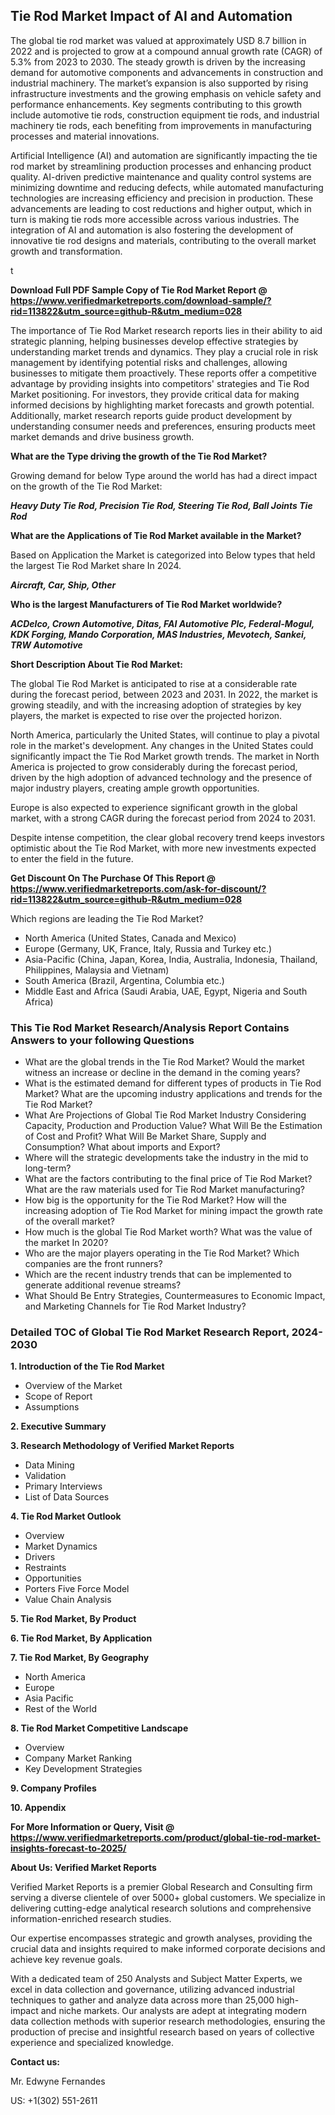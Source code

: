 <h2>Tie Rod Market Impact of AI and Automation</h2><p>The global tie rod market was valued at approximately USD 8.7 billion in 2022 and is projected to grow at a compound annual growth rate (CAGR) of 5.3% from 2023 to 2030. The steady growth is driven by the increasing demand for automotive components and advancements in construction and industrial machinery. The market’s expansion is also supported by rising infrastructure investments and the growing emphasis on vehicle safety and performance enhancements. Key segments contributing to this growth include automotive tie rods, construction equipment tie rods, and industrial machinery tie rods, each benefiting from improvements in manufacturing processes and material innovations.</p><p>Artificial Intelligence (AI) and automation are significantly impacting the tie rod market by streamlining production processes and enhancing product quality. AI-driven predictive maintenance and quality control systems are minimizing downtime and reducing defects, while automated manufacturing technologies are increasing efficiency and precision in production. These advancements are leading to cost reductions and higher output, which in turn is making tie rods more accessible across various industries. The integration of AI and automation is also fostering the development of innovative tie rod designs and materials, contributing to the overall market growth and transformation.</p>t</p><p id="" class=""><strong>Download Full PDF Sample Copy of Tie Rod Market Report @ <a href="https://www.verifiedmarketreports.com/download-sample/?rid=113822&utm_source=github-R&utm_medium=028" target="_blank">https://www.verifiedmarketreports.com/download-sample/?rid=113822&utm_source=github-R&utm_medium=028</a></strong></p><p>The importance of&nbsp;Tie Rod Market research reports lies in their ability to aid strategic planning, helping businesses develop effective strategies by understanding market trends and dynamics. They play a crucial role in risk management by identifying potential risks and challenges, allowing businesses to mitigate them proactively. These reports offer a competitive advantage by providing insights into competitors' strategies and Tie Rod Market positioning. For investors, they provide critical data for making informed decisions by highlighting market forecasts and growth potential. Additionally, market research reports guide product development by understanding consumer needs and preferences, ensuring products meet market demands and drive business growth.</p><p><strong>What are the&nbsp;Type driving the growth of the Tie Rod Market?</strong></p><p id="" class="">Growing demand for below Type around the world has had a direct impact on the growth of the Tie Rod Market:</p><em><strong>Heavy Duty Tie Rod, Precision Tie Rod, Steering Tie Rod, Ball Joints Tie Rod</strong></em></p><strong>What are the&nbsp;Applications&nbsp;of Tie Rod Market available in the Market?</strong></p><p id="" class="">Based on Application the Market is categorized into Below types that held the largest Tie Rod Market share In 2024.</p><em><strong>Aircraft, Car, Ship, Other</strong></em></p><strong>Who is the largest Manufacturers of Tie Rod Market worldwide?</strong></p><p><em><strong>ACDelco, Crown Automotive, Ditas, FAI Automotive Plc, Federal-Mogul, KDK Forging, Mando Corporation, MAS Industries, Mevotech, Sankei, TRW Automotive</strong></em></p><p id="" class=""><strong>Short Description About Tie Rod Market:</strong></p><p>The global Tie Rod Market is anticipated to rise at a considerable rate during the forecast period, between 2023 and 2031. In 2022, the market is growing steadily, and with the increasing adoption of strategies by key players, the market is expected to rise over the projected horizon.</p><p>North America, particularly the United States, will continue to play a pivotal role in the market's development. Any changes in the United States could significantly impact the Tie Rod Market growth trends. The market in North America is projected to grow considerably during the forecast period, driven by the high adoption of advanced technology and the presence of major industry players, creating ample growth opportunities.</p><p>Europe is also expected to experience significant growth in the global market, with a strong CAGR during the forecast period from 2024 to 2031.</p><p>Despite intense competition, the clear global recovery trend keeps investors optimistic about the Tie Rod Market, with more new investments expected to enter the field in the future.</p><p id="" class=""><strong>Get Discount On The Purchase Of This Report @ <a href="https://www.verifiedmarketreports.com/ask-for-discount/?rid=113822&utm_source=github-R&utm_medium=028" target="_blank">https://www.verifiedmarketreports.com/ask-for-discount/?rid=113822&utm_source=github-R&utm_medium=028</a></strong></p>Which regions are leading the Tie Rod Market?</p><ul><li>North America (United States, Canada and Mexico)</li><li>Europe (Germany, UK, France, Italy, Russia and Turkey etc.)</li><li>Asia-Pacific (China, Japan, Korea, India, Australia, Indonesia, Thailand, Philippines, Malaysia and Vietnam)</li><li>South America (Brazil, Argentina, Columbia etc.)</li><li>Middle East and Africa (Saudi Arabia, UAE, Egypt, Nigeria and South Africa)</li></ul><h3 id="" class="">This Tie Rod Market Research/Analysis Report Contains Answers to your following Questions</h3><ul><li>What are the global trends in the Tie Rod Market? Would the market witness an increase or decline in the demand in the coming years?</li><li>What is the estimated demand for different types of products in Tie Rod Market? What are the upcoming industry applications and trends for the Tie Rod Market?</li><li>What Are Projections of Global Tie Rod Market Industry Considering Capacity, Production and Production Value? What Will Be the Estimation of Cost and Profit? What Will Be Market Share, Supply and Consumption? What about imports and Export?</li><li>Where will the strategic developments take the industry in the mid to long-term?</li><li>What are the factors contributing to the final price of Tie Rod Market? What are the raw materials used for Tie Rod Market manufacturing?</li><li>How big is the opportunity for the Tie Rod Market? How will the increasing adoption of Tie Rod Market for mining impact the growth rate of the overall market?</li><li>How much is the global Tie Rod Market worth? What was the value of the market In 2020?</li><li>Who are the major players operating in the Tie Rod Market? Which companies are the front runners?</li><li>Which are the recent industry trends that can be implemented to generate additional revenue streams?</li><li>What Should Be Entry Strategies, Countermeasures to Economic Impact, and Marketing Channels for Tie Rod Market Industry?</li></ul><h3 id="" class="">Detailed TOC of Global Tie Rod Market Research Report, 2024-2030</h3><p id="" class=""><strong>1. Introduction of the Tie Rod Market</strong></p><ul><li>Overview of the Market</li><li>Scope of Report</li><li>Assumptions</li></ul><p id="" class=""><strong>2. Executive Summary</strong></p><p id="" class=""><strong>3. Research Methodology of Verified Market Reports</strong></p><ul><li>Data Mining</li><li>Validation</li><li>Primary Interviews</li><li>List of Data Sources</li></ul><p id="" class=""><strong>4. Tie Rod Market Outlook</strong></p><ul><li>Overview</li><li>Market Dynamics</li><li>Drivers</li><li>Restraints</li><li>Opportunities</li><li>Porters Five Force Model</li><li>Value Chain Analysis</li></ul><p id="" class=""><strong>5. Tie Rod Market, By Product</strong></p><p id="" class=""><strong>6. Tie Rod Market, By Application</strong></p><p id="" class=""><strong>7. Tie Rod Market, By Geography</strong></p><ul><li>North America</li><li>Europe</li><li>Asia Pacific</li><li>Rest of the World</li></ul><p id="" class=""><strong>8. Tie Rod Market Competitive Landscape</strong></p><ul><li>Overview</li><li>Company Market Ranking</li><li>Key Development Strategies</li></ul><p id="" class=""><strong>9. Company Profiles</strong></p><p id="" class=""><strong>10. Appendix</strong></p><p id="" class=""><strong>For More Information or Query, Visit @ <a href="https://www.verifiedmarketreports.com/product/global-tie-rod-market-insights-forecast-to-2025/" target="_blank">https://www.verifiedmarketreports.com/product/global-tie-rod-market-insights-forecast-to-2025/</a></strong></p><p id="" class=""><strong>About Us: Verified Market Reports</strong></p><p id="" class="">Verified Market Reports is a premier Global Research and Consulting firm serving a diverse clientele of over 5000+ global customers. We specialize in delivering cutting-edge analytical research solutions and comprehensive information-enriched research studies.</p><p id="" class="">Our expertise encompasses strategic and growth analyses, providing the crucial data and insights required to make informed corporate decisions and achieve key revenue goals.</p><p id="" class="">With a dedicated team of 250 Analysts and Subject Matter Experts, we excel in data collection and governance, utilizing advanced industrial techniques to gather and analyze data across more than 25,000 high-impact and niche markets. Our analysts are adept at integrating modern data collection methods with superior research methodologies, ensuring the production of precise and insightful research based on years of collective experience and specialized knowledge.</p><p id="" class=""><strong>Contact us:</strong></p><p id="" class="">Mr. Edwyne Fernandes</p><p id="" class="">US: +1(302) 551-2611</p>